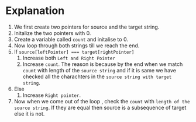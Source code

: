 # Explanation

1. We first create two pointers for source and the target string.
2. Initalize the two pointers with 0.
3. Create a variable called `count` and initalise to 0.
4. Now loop through both strings till we reach the end.
5. If `source[leftPointer] === target[rightPointer]`
   1. Increase both `Left and Right Pointer`
   2. Increase `count`. The reason is because by the end when we match `count` with length of the `source string` and if it is same we have checked all the charachters in the `source string with target string`.
6. Else
   1. Increase `Right pointer`.
7. Now when we come out of the loop , check the `count` with `length of the source string`. If they are equal then source is a subsequence of target else it is not.
